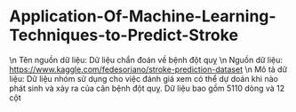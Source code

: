 # Application-Of-Machine-Learning-Techniques-to-Predict-Stroke
\n
Tên nguồn dữ liệu: Dữ liệu chẩn đoán về bệnh đột quỵ \n
Nguồn dữ liệu: https://www.kaggle.com/fedesoriano/stroke-prediction-dataset \n
Mô tả dữ liệu: Dữ liệu nhóm sử dụng cho việc đánh giá xem có thể dự doán khi nào phát sinh và xảy ra của căn bệnh đột quỵ. Dữ liệu bao gồm 5110 dòng và 12 cột
